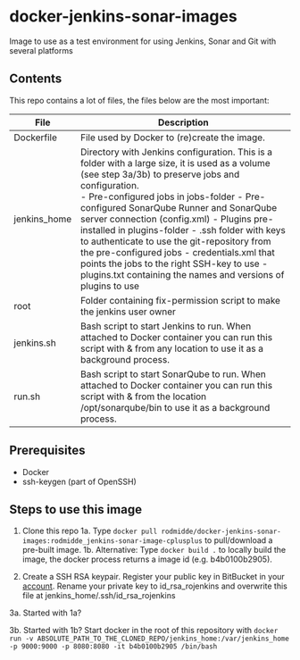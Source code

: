 # docker-jenkins-sonar-images
Image to use as a test environment for using Jenkins, Sonar and Git with several platforms

## Contents

This repo contains a lot of files, the files below are the most important:

| File         | Description                                                                                                                                                                                                                                                                                                                                                                                                                            |
|--------------|----------------------------------------------------------------------------------------------------------------------------------------------------------------------------------------------------------------------------------------------------------------------------------------------------------------------------------------------------------------------------------------------------------------------------------------|
| Dockerfile   | File used by Docker to (re)create the image.                                                                                                                                                                                                                                                                                                                                                                                           |
| jenkins_home | Directory with Jenkins configuration. This is a folder with a large size, it is used as a volume (see step 3a/3b) to preserve jobs and configuration. <br> - Pre-configured jobs in jobs-folder - Pre-configured SonarQube Runner and SonarQube server connection (config.xml) - Plugins pre-installed in plugins-folder - .ssh folder with keys to authenticate to use the git-repository from the pre-configured jobs - credentials.xml that points the jobs to the right SSH-key to use - plugins.txt containing the names and versions of plugins to use |
| root         | Folder containing fix-permission script to make the jenkins user owner                                                                                                                                                                                                                                                                                                                                                                 |
| jenkins.sh   | Bash script to start Jenkins to run. When attached to Docker container you can run this script with & from any location to use it as a background process.                                                                                                                                                                                                                                                                             |
| run.sh       | Bash script to start SonarQube to run. When attached to Docker container you can run this script with & from the location /opt/sonarqube/bin to use it as a background process.                                                                                                                                                                                                                                                        |

## Prerequisites

* Docker
* ssh-keygen (part of OpenSSH)

## Steps to use this image
1. Clone this repo
1a. Type ```docker pull rodmidde/docker-jenkins-sonar-images:rodmidde_jenkins-sonar-image-cplusplus``` to pull/download a pre-built image.
1b. Alternative: Type ```docker build .``` to locally build the image, the docker process returns a image id (e.g. b4b0100b2905).

2. Create a SSH RSA keypair. Register your public key in BitBucket in your [account](https://git.icaprojecten.nl/stash/plugins/servlet/ssh/account/keys). Rename your private key to id_rsa_rojenkins and overwrite this file at jenkins_home/.ssh/id_rsa_rojenkins

3a. Started with 1a?

3b. Started with 1b? Start docker in the root of this repository with ```docker run -v ABSOLUTE_PATH_TO_THE_CLONED_REPO/jenkins_home:/var/jenkins_home -p 9000:9000 -p 8080:8080 -it b4b0100b2905 /bin/bash```
